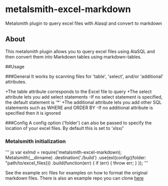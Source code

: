 # metalsmith-excel-markdown
Metalsmith plugin to query excel files with Alasql and convert to markdown

## About
This metalsmith plugin allows you to query excel files using AlaSQL and then convert them into Markdown tables using markdown-tables.

##Usage

###General
It works by scanning files for 'table', 'select', and/or 'additional' attributes. 

+The table attribute corresponds to the Excel file to query
+The select attribute lets you add select statements
-If no select statement is specified, the default statement is '*'
+The additional attribute lets you add other SQL statements such as WHERE and ORDER BY
-If no additional attribute is specified then it is ignored

###Config
A config option ('folder') can also be passed to specify the location of your excel files. By default this is set to 'xlsx/'

### Metalsmith initialization
''' js
var exlmd = require('metalsmith-excel-markdown);
Metalsmith(__dirname)
  .destination('./build')
  .use(exl(config({folder: "path/to/excel_files}))
  .build(function(err) {
    if (err) { throw err; }
  });
'''

See the example src files for examples on how to format the original markdown files. There is also an example repo you can clone [here](https://github.com/patm2013/metalsmith-excelTables)
